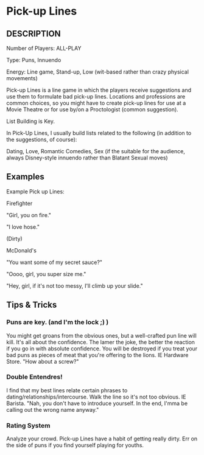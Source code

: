 ﻿# Pick-up Lines


## DESCRIPTION


Number of Players: ALL-PLAY

Type: Puns, Innuendo

Energy: Line game, Stand-up, Low (wit-based rather than crazy physical movements)


Pick-up Lines is a line game in which the players receive suggestions and use them to formulate bad pick-up lines. Locations and professions are common choices, so you might have to create pick-up lines for use at a Movie Theatre or for use by/on a Proctologist (common suggestion). 


List Building is Key. 


In Pick-Up Lines, I usually build lists related to the following (in addition to the suggestions, of course):

Dating, Love, Romantic Comedies, Sex (if the suitable for the audience, always Disney-style innuendo rather than Blatant Sexual moves)


## Examples


Example Pick up Lines:

Firefighter

"Girl, you on fire."

"I love hose."

(Dirty)

McDonald's

"You want some of my secret sauce?"

"Oooo, girl, you super size me."

"Hey, girl, if it's not too messy, I'll climb up your slide."


## Tips & Tricks


### Puns are key. (and I'm the lock ;) )

You might get groans from the obvious ones, but a well-crafted pun line will kill. It's all about the confidence. The lamer the joke, the better the reaction if you go in with absolute confidence. You will be destroyed if you treat your bad puns as pieces of meat that you're offering to the lions.
IE Hardware Store. "How about a screw?" 

### Double Entendres!

I find that my best lines relate certain phrases to dating/relationships/intercourse. Walk the line so it's not too obvious.
IE Barista. "Nah, you don't have to introduce yourself. In the end, I'mma be calling out the wrong name anyway."

### Rating System

Analyze your crowd. Pick-up Lines have a habit of getting really dirty. Err on the side of puns if you find yourself playing for youths. 
